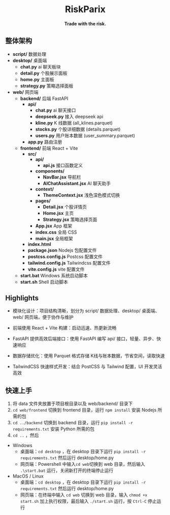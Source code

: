 <div align="center">

# RiskParix

#### Trade with the risk.

</div>

## 整体架构

- **script/** 数据处理
- **desktop/** 桌面端
  - **chat.py** ai 聊天板块
  - **detail.py** 个股展示面板
  - **home.py** 主面板
  - **strategy.py** 策略选择面板
- **web/** 网页端
  - **backend/** 后端 FastAPI
    - **api/**
      - **chat.py** ai 聊天接口
      - **deepseek.py** 接入 deepseek api
      - **kline.py** K 线数据 (all_klines.parquet)
      - **stocks.py** 个股详细数据 (details.parquet)
      - **users.py** 用户账本数据 (user_summary.parquet)
    - **app.py** 路由注册
  - **frontend/** 前端 React + Vite
    - **src/**
      - **api/**
        - **api.js** 接口函数定义
      - **components/**
        - **NavBar.jsx** 导航栏
        - **AIChatAssistant.jsx** AI 聊天助手
      - **context/**
        - **ThemeContext.jsx** 浅色深色模式切换
      - **pages/**
        - **Detail.jsx** 个股详情页
        - **Home.jsx** 主页
        - **Strategy.jsx** 策略选择页面
      - **App.jsx** App 框架
      - **index.css** 全局 CSS
      - **main.jsx** 全局框架
    - **index.html**
    - **package.json** Nodejs 包配置文件
    - **postcss.config.js** Postcss 配置文件
    - **tailwind.config.js** Tailwindcss 配置文件
    - **vite.config.js** vite 配置文件
  - **start.bat** Windows 系统启动脚本
  - **start.sh** Shell 启动脚本

## Highlights

- 模块化设计：项目结构清晰，划分为 script/ 数据处理、desktop/ 桌面端、web/ 网页端，便于协作与维护

- 前端使用 React + Vite 构建：启动迅速、热更新流畅

- FastAPI 提供高效后端接口：使用 FastAPI 编写 api/ 接口，轻量、异步、快速响应

- 数据存储优化：使用 Parquet 格式存储 K线与账本数据，节省空间，读取快速

- TailwindCSS 快速样式开发：结合 PostCSS 与 Tailwind 配置，UI 开发灵活高效

## 快速上手

1. 将 data 文件夹放置于项目根目录以及 web/backend/ 目录下
2. `cd web/frontend` 切换到 frontend 目录，运行 `npm install` 安装 Nodejs 所需的包
3. `cd ../backend` 切换到 backend 目录，运行 `pip install -r requirements.txt` 安装 Python 所需的包
4. `cd ..` ，然后

- Windows
  - 桌面端：`cd desktop` ，在 desktop 目录下运行 `pip install -r requirements.txt` 然后运行 desktop/home.py
  - 网页端：Powershell 中输入`cd web`切换到 web 目录，然后输入 `.\start.bat` 运行，关闭新打开的终端停止运行
- MacOS / Linux
  - 桌面端：`cd desktop` ，在 desktop 目录下运行 `pip install -r requirements.txt` 然后运行 desktop/home.py
  - 网页端：在终端中输入 `cd web` 切换到 web 目录，输入 `chmod +x start.sh` 加上执行权限，最后输入 `./start.sh` 运行，按 `Ctrl-C` 停止运行